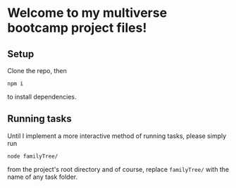 # Welcome to my multiverse bootcamp project files!

## Setup
Clone the repo, then

```
npm i
```
to install dependencies.

## Running tasks
Until I implement a more interactive method of running tasks, please simply run

```
node familyTree/
```

from the project's root directory and of course, replace `familyTree/` with the name of any task folder.